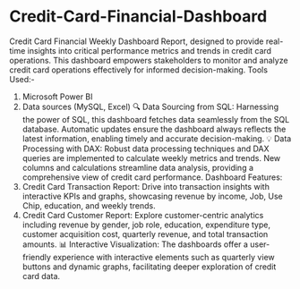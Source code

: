 # Credit-Card-Financial-Dashboard
Credit Card Financial Weekly Dashboard Report, designed to provide real-time insights into critical performance metrics and trends in credit card operations. This dashboard empowers stakeholders to monitor and analyze credit card operations effectively for informed decision-making.
Tools Used:-
1. Microsoft Power BI
2. Data sources (MySQL, Excel)
🔍
 Data Sourcing from SQL: Harnessing the power of SQL, this dashboard fetches data seamlessly from the SQL database. Automatic updates ensure the dashboard always reflects the latest information, enabling timely and accurate decision-making. 
💡 Data Processing with DAX: Robust data processing techniques and DAX queries are implemented to calculate weekly metrics and trends. New columns and calculations streamline data analysis, providing a comprehensive view of credit card performance. 
Dashboard Features:
1.	Credit Card Transaction Report: Drive into transaction insights with interactive KPIs and graphs, showcasing revenue by income, Job, Use Chip, education, and weekly trends.
2.	Credit Card Customer Report: Explore customer-centric analytics including revenue by gender, job role, education, expenditure type, customer acquisition cost, quarterly revenue, and total transaction amounts.
📊 Interactive Visualization: The dashboards offer a user-friendly experience with interactive elements such as quarterly view buttons and dynamic graphs, facilitating deeper exploration of credit card data.
